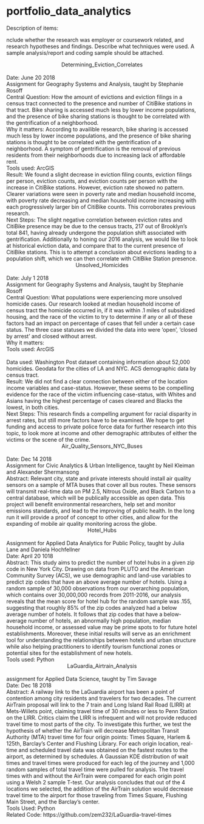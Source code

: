 # portfolio_data_analytics

Description of items:

nclude whether the research was employer
or coursework related, and research hypotheses and findings. Describe what techniques were used. A sample analysis/report and coding sample should be attached.


<center>Determining_Eviction_Correlates</center>
<br>
Date: June 20 2018
<br>
Assignment for Geography Systems and Analysis, taught by Stephanie Rosoff
<br>
Central Question: How the amount of evictions and eviction filings in a census tract connected to the presence and number of CitiBike stations in that tract.
Bike sharing is accessed much less by lower income populations, and the presence of bike sharing stations is thought to be correlated with the gentrification of a neighborhood.
<br>
Why it matters: According to availible research, bike sharing is accessed much less by lower income populations, and the presence of bike sharing stations is thought to be correlated with the gentrification of a neighborhood. A symptom of gentrification is the removal of previous residents from their neighborhoods due to increasing lack of affordable rent. 
<br>
Tools used: ArcGIS
<br>
Result: We found a slight decrease in eviction filing counts, eviction filings per person, eviction counts, and eviction counts per person with the increase in CitiBike stations. However, eviction rate showed no pattern. Clearer variations were seen in poverty rate and median household income, with poverty rate decreasing and median household income increasing with each progressively larger bin of CitiBike counts. This corroborates previous research. 
<br>
Next Steps: The slight negative correlation between eviction rates and CitiBike presence may be due to the census tracts, 217 out of Brooklyn’s total 841, having already undergone the population shift associated with gentrification. Additionally to honing our 2016 analysis, we would like to look at historical eviction data, and compare that to the current presence of CitiBike stations. This is to attempt a conclusion about evictions leading to a population
shift, which we can then correlate with CitiBike Station presence. 
<br>


<center>Unsolved_Homicides</center>
<br>
Date: July 1 2018
<br>
Assignment for Geography Systems and Analysis, taught by Stephanie Rosoff
<br>
Central Question: What populations were experiencing more unsolved homicide cases. Our research looked at median household income of census tract the homicide occurred in, if it was within .1 miles of subsidized housing, and the race of the victim to try to determine if any or all of these factors had an impact on percentage of cases that fell under a certain case status. The three case statuses we divided the data into were ‘open’, ‘closed by arrest’ and closed without arrest.
<br>
Why it matters: 
<br>
Tools used: ArcGIS
<br>
<br>
Data used: Washington Post dataset containing information about 52,000 homicides. Geodata for the cities of LA and NYC. ACS demographic data by census tract. 
<br>
Result: We did not find a clear connection between either of the location income variables and case-status. However, these seems to be compelling evidence for the race of the victim influencing case-status, with Whites and Asians having the highest percentage of cases cleared and Blacks the lowest, in both cities.
<br>
Next Steps: This research finds a compelling argument for racial disparity in arrest rates, but still more factors have to be examined. We hope to get funding and access to private police force data for further research into this topic, to look more at income and other demographic attributes of either the victims or the scene of the crime.
<br>







<center>Air_Quality_Sensors_NYC_Buses</center>
<br>
Date: Dec 14 2018
<br>
Assignment for Civic Analytics & Urban Intelligence, taught by Neil Kleiman and Alexander Shermansong
<br>
Abstract: Relevant city, state and private interests should install air quality sensors on a sample of MTA buses that cover all bus routes. These sensors will transmit real-time data on PM 2.5, Nitrous Oxide, and Black Carbon to a central database, which will be publically accessible as open data. This project will benefit environmental researchers, help set and monitor emissions standards, and lead to the improving of public health. In the long run it will provide a proof of concept to other cities, and allow for the expanding of mobile air quality monitoring across the globe.
<br>

<center>Hotel_Hubs</center>
<br>
Assignment for Applied Data Analytics for Public Policy, taught by Julia Lane and Daniela Hochfellner
<br>
Date: April 20 1018
<br>
Abstract: This study aims to predict the number of hotel hubs in a given zip code in New York City. Drawing on data from PLUTO and the American Community Survey (ACS), we use demographic and land-use variables to predict zip codes that have an above average number of hotels. Using a random sample of 30,000 observations from our overarching population, which contains over 30,000,000 records from 2011-2016, our analysis reveals that the mean score for hotel hub for the random sample was .155, suggesting that roughly 85% of the zip codes analyzed had a below average number of hotels. It follows that zip codes that have a below-average number of hotels, an abnormally high population, median household income, or assessed value may be prime spots to for future hotel establishments. Moreover, these initial results will serve as an enrichment tool for understanding the relationships between hotels and urban structure while also helping practitioners to identify tourism functional zones or potential sites for the establishment of new hotels.
<br>
Tools used: Python 
<br>


<center>LaGuardia_Airtrain_Analysis</center>
<br>
assignment for Applied Data Science, taught by Tim Savage
<br>
Date: Dec 18 2018
<br>
Abstract: 
A railway link to the LaGuardia airport has been a point of contention among city residents and travelers for two decades. The current AirTrain proposal will link to the 7 train and Long Island Rail Road (LIRR) at Mets-Willets point, claiming travel time of 30 minutes or less to Penn Station on the LIRR. Critics claim the LIRR is infrequent and will not provide reduced travel time to most parts of the city. To investigate this further, we test the hypothesis of whether the AirTrain will decrease Metropolitan Transit Authority (MTA) travel time for four origin points: Times Square, Harlem & 125th, Barclay’s Center and Flushing Library. For each origin location, real-time and scheduled travel data was obtained on the fastest routes to the airport, as determined by schedules. A Gaussian KDE distribution of wait times and travel times were produced for each leg of the journey and 1,000 random samples of total travel time were pulled for analysis. The travel times with and without the AirTrain were compared for each origin point using a Welsh 2 sample T-test. Our analysis concludes that out of the 4 locations we selected, the addition of the AirTrain solution would decrease travel time to the airport for those traveling from Times Square, Flushing Main Street, and the Barclay’s center.
<br>
Tools Used: Python
<br>
Related Code: https://github.com/zem232/LaGuardia-travel-times




